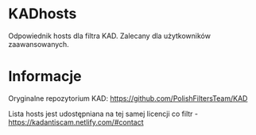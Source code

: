 # KADhosts

Odpowiednik hosts dla filtra KAD.
Zalecany dla użytkowników zaawansowanych.

# Informacje

Oryginalne repozytorium KAD: https://github.com/PolishFiltersTeam/KAD

Lista hosts jest udostępniana na tej samej licencji co filtr - https://kadantiscam.netlify.com/#contact
